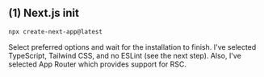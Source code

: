 ## (1) Next.js init

```bash
npx create-next-app@latest
```

Select preferred options and wait for the installation to finish. I've selected
TypeScript, Tailwind CSS, and no ESLint (see the next step). Also, I've selected
App Router which provides support for RSC.
